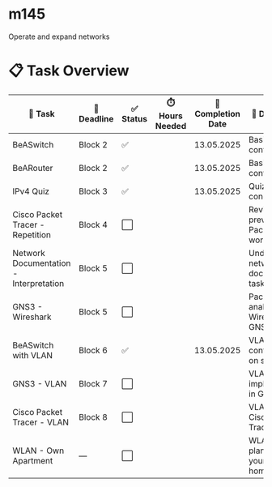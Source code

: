 # m145
Operate and expand networks

# 📋 Task Overview

| 💼 Task                               | 📆 Deadline | ✅ Status | ⏱️ Hours Needed | 📅 Completion Date | 📝 Description                            |
|--------------------------------------|-------------|----------|------------------|---------------------|-------------------------------------------|
| BeASwitch                            | Block 2     | ✅        |                  | 13.05.2025          | Basic switch configuration                |
| BeARouter                            | Block 2     | ✅        |                  | 13.05.2025          | Basic router configuration                |
| IPv4 Quiz                            | Block 3     | ✅        |                  | 13.05.2025          | Quiz on IPv4 concepts                     |
| Cisco Packet Tracer - Repetition     | Block 4     | ⬜         |                  |                     | Review of previous Packet Tracer work     |
| Network Documentation - Interpretation | Block 5   | ⬜        |                  |                     | Understanding network documentation tasks |
| GNS3 - Wireshark                     | Block 5     | ⬜        |                  |                     | Packet analysis with Wireshark in GNS3    |
| BeASwitch with VLAN                  | Block 6     | ✅        |                  | 13.05.2025          | VLAN configuration on switches            |
| GNS3 - VLAN                          | Block 7     | ⬜        |                  |                     | VLAN implementation in GNS3               |
| Cisco Packet Tracer - VLAN           | Block 8     | ⬜        |                  |                     | VLAN setup in Cisco Packet Tracer         |
| WLAN - Own Apartment                 | —           | ⬜        |                  |                     | WLAN planning for your own home           |

